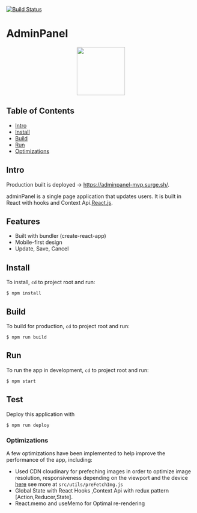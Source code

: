 [![Build Status](https://travis-ci.com/NickolasBenakis/adminPanel.svg?branch=master)](https://travis-ci.com/NickolasBenakis/adminPanel)

# AdminPanel

<p align="center">
  <img width="128" height="128" src="https://res.cloudinary.com/nickolasben/image/upload/v1583234789/adminpanel/fugrfq97kge6hf05x58y.png">
</p>

## Table of Contents

-   [Intro](#intro)
-   [Install](#install)
-   [Build](#build)
-   [Run](#run)
-   [Optimizations](#Optimizations)

## Intro

Production built is deployed -> https://adminpanel-mvp.surge.sh/.

adminPanel is a single page application that updates users. 
It is built in React with hooks and Context Api.[React.js](https://reactjs.org/).

## Features

-   Built with bundler (create-react-app)
-   Mobile-first design
-   Update, Save, Cancel 

## Install

To install, `cd` to project root and run:

```
$ npm install
```

## Build

To build for production, `cd` to project root and run:

```
$ npm run build
```

## Run

To run the app in development, `cd` to project root and run:

```
$ npm start
```

## Test

Deploy this application with 

```
$ npm run deploy
```

### Optimizations

A few optimizations have been implemented to help improve the performance of the app, including:

-   Used CDN cloudinary for prefeching images in order to optimize image resolution, responsiveness depending on the viewport and the device [here](https://cloudinary.com/) see more at `src/utils/preFetchImg.js`
-   Global State with React Hooks ,Context Api with redux pattern [Action,Reducer,State].
-   React.memo and useMemo for Optimal re-rendering
